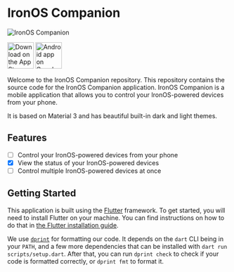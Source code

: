 # IronOS Companion

![IronOS Companion](https://raw.githubusercontent.com/aguilaair/IronOS_Companion/main/marketing/Logo%20Beta.svg)

[<img height="60" alt="Download on the App Store" src="https://upload.wikimedia.org/wikipedia/commons/9/91/Download_on_the_App_Store_RGB_blk.svg" />][App Store]
[<img height="60" alt="Android app on Google Play" src="https://upload.wikimedia.org/wikipedia/commons/7/78/Google_Play_Store_badge_EN.svg" />][GooglePlay]

Welcome to the IronOS Companion repository. This repository contains the source code for the IronOS Companion application. IronOS Companion is a mobile application that allows you to control your IronOS-powered devices from your phone.

It is based on Material 3 and has beautiful built-in dark and light themes.

## Features

- [ ] Control your IronOS-powered devices from your phone
- [x] View the status of your IronOS-powered devices
- [ ] Control multiple IronOS-powered devices at once

## Getting Started

This application is built using the [Flutter](https://flutter.dev/) framework. To get started, you will need to install Flutter on your machine. You can find instructions on how to do that in [the Flutter installation guide](https://flutter.dev/docs/get-started/install).

We use [`dprint`](https://dprint.dev) for formatting our code. It depends on the `dart` CLI being in your `PATH`, and a few more dependencies that can be installed with `dart run scripts/setup.dart`. After that, you can run `dprint check` to check if your code is formatted correctly, or `dprint fmt` to format it.

[App Store]: https://apps.apple.com/us/app/ironos-companion/id6469055544
[GooglePlay]: https://play.google.com/store/apps/details?id=dev.eduardom.ironos_companion
